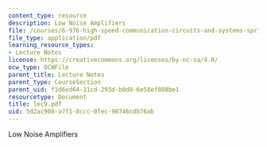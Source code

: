 ```yaml
---
content_type: resource
description: Low Noise Amplifiers
file: /courses/6-976-high-speed-communication-circuits-and-systems-spring-2003/5d2ac908a7f18ccc0fec90746cdb76ab_lec9.pdf
file_type: application/pdf
learning_resource_types:
- Lecture Notes
license: https://creativecommons.org/licenses/by-nc-sa/4.0/
ocw_type: OCWFile
parent_title: Lecture Notes
parent_type: CourseSection
parent_uid: f1d6ed64-31cd-293d-b0d0-6e58ef888be1
resourcetype: Document
title: lec9.pdf
uid: 5d2ac908-a7f1-8ccc-0fec-90746cdb76ab
---
```

Low Noise Amplifiers